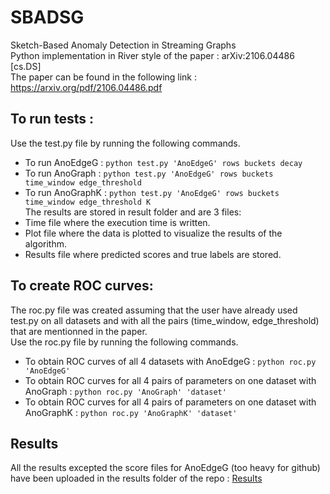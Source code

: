 # SBADSG
Sketch-Based Anomaly Detection in Streaming Graphs  
Python implementation in River style of the paper : arXiv:2106.04486 [cs.DS]  
The paper can be found in the following link : https://arxiv.org/pdf/2106.04486.pdf  
## To run tests :  
Use the test.py file by running the following commands.  
- To run AnoEdgeG : `python test.py 'AnoEdgeG' rows buckets decay`  
- To run AnoGraph : `python test.py 'AnoEdgeG' rows buckets time_window edge_threshold`    
- To run AnoGraphK : `python test.py 'AnoEdgeG' rows buckets time_window edge_threshold K`    
The results are stored in result folder and are 3 files:  
- Time file where the execution time is written.  
- Plot file where the data is plotted to visualize the results of the algorithm.  
- Results file where predicted scores and true labels are stored.  
## To create ROC curves:
The roc.py file was created assuming that the user have already used test.py on all datasets and with all the pairs (time_window, edge_threshold) that are mentionned in the paper.  
Use the roc.py file by running the following commands.  
- To obtain ROC curves of all 4 datasets with AnoEdgeG : `python roc.py 'AnoEdgeG'`    
- To obtain ROC curves for all 4 pairs of parameters on one dataset with AnoGraph : `python roc.py 'AnoGraph' 'dataset'`    
- To obtain ROC curves for all 4 pairs of parameters on one dataset with AnoGraphK : `python roc.py 'AnoGraphK' 'dataset'`    
## Results
All the results excepted the score files for AnoEdgeG (too heavy for github) have been uploaded in the results folder of the repo : [Results](./results)
